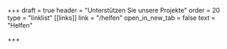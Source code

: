 +++
draft = true
header = "Unterstützen Sie unsere Projekte"
order = 20
type = "linklist"
[[links]]
link = "/helfen"
open_in_new_tab = false
text = "Helfen"

+++
